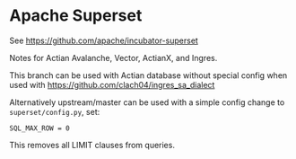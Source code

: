 
Apache Superset
===============

See https://github.com/apache/incubator-superset

Notes for Actian Avalanche, Vector, ActianX, and Ingres.

This branch can be used with Actian database without special config when used with https://github.com/clach04/ingres_sa_dialect

Alternatively upstream/master can be used with a simple config change to `superset/config.py`, set:

    SQL_MAX_ROW = 0

This removes all LIMIT clauses from queries.
